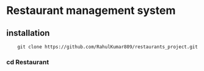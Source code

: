 # Restaurant management system 

## installation 
``` 
    git clone https://github.com/RahulKumar809/restaurants_project.git

```

### cd Restaurant



